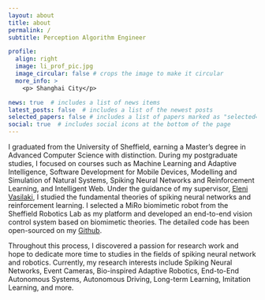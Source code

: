 ```yaml
---
layout: about
title: about
permalink: /
subtitle: Perception Algorithm Engineer

profile:
  align: right 
  image: li_prof_pic.jpg
  image_circular: false # crops the image to make it circular
  more_info: >
    <p> Shanghai City</p>

news: true  # includes a list of news items
latest_posts: false  # includes a list of the newest posts
selected_papers: false # includes a list of papers marked as "selected={true}"
social: true  # includes social icons at the bottom of the page
---
```


I graduated from the University of Sheffield, earning a Master’s degree in Advanced Computer Science with distinction. During my postgraduate studies, I focused on courses such as Machine Learning and Adaptive Intelligence, Software Development for Mobile Devices, Modelling and Simulation of Natural Systems, Spiking Neural Networks and Reinforcement Learning, and Intelligent Web. Under the guidance of my supervisor, [Eleni Vasilaki](https://staffwww.dcs.shef.ac.uk/people/E.Vasilaki/#), I studied the fundamental theories of spiking neural networks and reinforcement learning. I selected a MiRo biomimetic robot from the Sheffield Robotics Lab as my platform and developed an end-to-end vision control system based on biomimetic theories. The detailed code has been open-sourced on my [Github](https://github.com/LiZheng1997/MiRo-CV-System).

Throughout this process, I discovered a passion for research work and hope to dedicate more time to studies in the fields of spiking neural network and robotics. Currently, my research interests include Spiking Neural Networks, Event Cameras, Bio-inspired Adaptive Robotics, End-to-End Autonomous Systems, Autonomous Driving, Long-term Learning, Imitation Learning, and more.